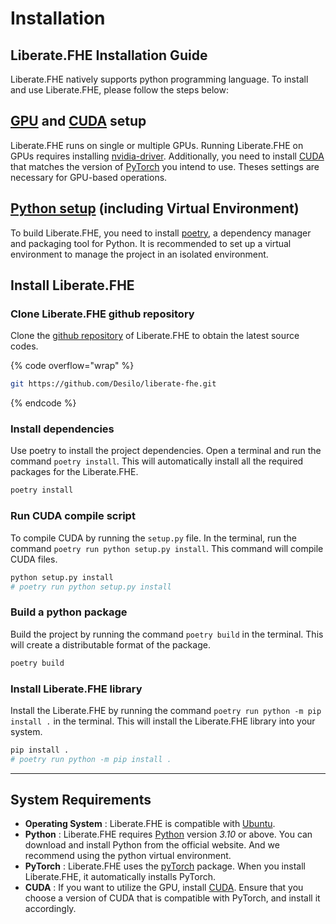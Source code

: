 # Installation

## Liberate.FHE Installation Guide

Liberate.FHE natively supports python programming language. To install and use Liberate.FHE, please follow the steps below:

## [GPU](../how-to/configure/gpu-and-cuda.md#gpu) and [CUDA](../how-to/configure/gpu-and-cuda.md#cuda) setup

Liberate.FHE runs on single or multiple GPUs. Running Liberate.FHE on GPUs requires installing [nvidia-driver](https://www.nvidia.co.kr/Download/index.aspx?lang=kr). Additionally, you need to install [CUDA](https://developer.nvidia.com/cuda-toolkit) that matches the version of [PyTorch](https://pytorch.org/) you intend to use. Theses settings are necessary for GPU-based operations.

## [Python setup](../how-to/configure/python.md) (including Virtual Environment)

To build Liberate.FHE, you need to install [poetry](https://python-poetry.org/), a dependency manager and packaging tool for Python. It is recommended to set up a virtual environment to manage the project in an isolated environment.

## Install Liberate.FHE

### Clone Liberate.FHE github repository

Clone the [github repository](https://github.com/Desilo/Liberate-dev) of Liberate.FHE to obtain the latest source codes.

{% code overflow="wrap" %}
```bash
git https://github.com/Desilo/liberate-fhe.git
```
{% endcode %}

### Install dependencies

Use poetry to install the project dependencies. Open a terminal and run the command `poetry install`. This will automatically install all the required packages for the Liberate.FHE.

```bash
poetry install
```

### Run CUDA compile script

To compile CUDA by running the `setup.py` file. In the terminal, run the command `poetry run python setup.py install`. This command will compile CUDA files.

```bash
python setup.py install
# poetry run python setup.py install
```

### Build a python package

Build the project by running the command `poetry build` in the terminal. This will create a distributable format of the package.

```sh
poetry build
```

### Install Liberate.FHE library

Install the Liberate.FHE by running the command `poetry run python -m pip install .` in the  terminal. This will install the Liberate.FHE library into your system.

```bash
pip install .
# poetry run python -m pip install .
```

***

## System Requirements

* **Operating System** : Liberate.FHE is compatible with [Ubuntu](https://ubuntu.com/).
* **Python** : Liberate.FHE requires [Python](https://www.python.org/) version _3.10_ or above. You can download and install Python from the official website. And we recommend using the python virtual environment.
* **PyTorch** : Liberate.FHE uses the [pyTorch](https://pytorch.org/) package. When you install Liberate.FHE, it automatically installs PyTorch.
* **CUDA** : If you want to utilize the GPU, install [CUDA](https://developer.nvidia.com/cuda-toolkit). Ensure that you choose a version of CUDA that is compatible with PyTorch, and install it accordingly.
